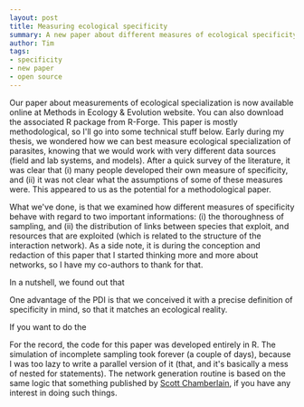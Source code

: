 ```yaml
---
layout: post
title: Measuring ecological specificity
summary: A new paper about different measures of ecological specificity
author: Tim
tags:
- specificity
- new paper
- open source
---
```


Our paper about measurements of ecological specialization is now available online at Methods in Ecology & Evolution website. You can also download the associated R package from R-Forge. This paper is mostly methodological, so I'll go into some technical stuff below. Early during my thesis, we wondered how we can best measure ecological specialization of parasites, knowing that we would work with very different data sources (field and lab systems, and models). After a quick survey of the literature, it was clear that (i) many people developed their own measure of specificity, and (ii) it was not clear what the assumptions of some of these measures were. This appeared to us as the potential for a methodological paper.

What we've done, is that we examined how different measures of specificity behave with regard to two important informations: (i) the thoroughness of sampling, and (ii) the distribution of links between species that exploit, and resources that are exploited (which is related to the structure of the interaction network). As a side note, it is during the conception and redaction of this paper that I started thinking more and more about networks, so I have my co-authors to thank for that.

In a nutshell, we found out that

One advantage of the PDI is that we conceived it with a precise definition of specificity in mind, so that it matches an ecological reality.

If you want to do the

For the record, the code for this paper was developed entirely in R. The simulation of incomplete sampling took forever (a couple of days), because I was too lazy to write a parallel version of it (that, and it's basically a mess of nested for statements). The network generation routine is based on the same logic that something published by [Scott Chamberlain](http://r-ecology.blogspot.com/2011/01/ecological-networks-from-abundance.html), if you have any interest in doing such things.